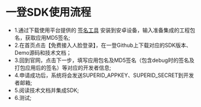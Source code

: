 # 一登SDK使用流程

- 1.通过下载使用平台提供的 <a href=" " target="_blank">签名工具</a > 安装到安卓设备，输入准备集成的工程包名，获取应用MD5签名;
- 2.在首页点击【免费接入人脸登录】，在一登Github上下载对应的SDK版本、Demo源码和技术文档；
- 3.回到官网，点击下一步，填写应用包名及MD5签名（包含debug时的签名及打包应用后的签名）等对应的开发者信息;
- 4.申请成功后，系统将会发送SUPERID\_APPKEY、SUPERID\_SECRET到开发者邮箱;
- 5.阅读技术文档并集成SDK;
- 6.测试;

